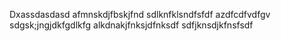Dxassdasdasd
afmnskdjfbskjfnd
sdlknfklsndfsfdf
azdfcdfvdfgv
sdgsk;jngjdkfgdlkfg
alkdnakjfnksjdfnksdf
sdfjknsdjkfnsfsdf